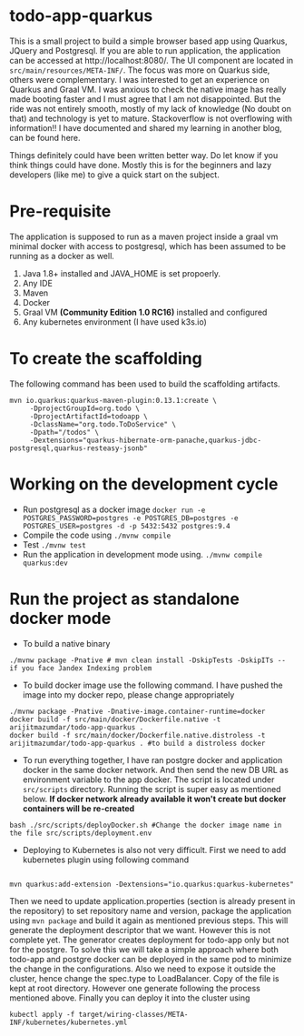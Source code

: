 # todo-app-quarkus
This is a small project to build a simple browser based app using Quarkus, JQuery and Postgresql. If you are able to run application, the application can be accessed at http://localhost:8080/.  The UI component are located in `src/main/resources/META-INF/`. The focus was more on Quarkus side, others were complementary. I was interested to get an experience on Quarkus and Graal VM. I was anxious to check the native image has really made booting faster and I must agree that I am not disappointed. But the ride was not entirely smooth, mostly of my lack of knowledge (No doubt on that) and technology is yet to mature. Stackoverflow is not overflowing with information!! I have documented and shared my learning in another blog, can be found here.

Things definitely could have been written better way. Do let know if you think things could have done. Mostly this is for the beginners and lazy developers (like me) to give a quick start on the subject. 


Pre-requisite
=============
The application is supposed to run as a maven project inside a graal vm minimal docker with access to postgresql, which has been assumed to be running as a docker as well.
1. Java 1.8+ installed and JAVA_HOME is set propoerly.
2. Any IDE
3. Maven
4. Docker
5. Graal VM **(Community Edition 1.0 RC16)** installed and configured 
6. Any kubernetes environment (I have used k3s.io)

To create the scaffolding
=========================
The following command has been used to build the scaffolding artifacts. 
```
mvn io.quarkus:quarkus-maven-plugin:0.13.1:create \
     -DprojectGroupId=org.todo \
     -DprojectArtifactId=todoapp \
     -DclassName="org.todo.ToDoService" \
     -Dpath="/todos" \
     -Dextensions="quarkus-hibernate-orm-panache,quarkus-jdbc-postgresql,quarkus-resteasy-jsonb"
```

Working on the development cycle
=============================
* Run postgresql as a docker image
```docker run -e POSTGRES_PASSWORD=postgres -e POSTGRES_DB=postgres -e POSTGRES_USER=postgres -d -p 5432:5432 postgres:9.4 ```
* Compile the code using 
```./mvnw compile```
* Test
```./mvnw test```
* Run the application in development mode using.
```./mvnw compile quarkus:dev```

Run the project as standalone docker mode
=========================================
* To build a native binary
```
./mvnw package -Pnative # mvn clean install -DskipTests -DskipITs -- if you face Jandex Indexing problem
```
* To build docker image use the following command. I have pushed the image into my docker repo, please change appropriately
```
./mvnw package -Pnative -Dnative-image.container-runtime=docker
docker build -f src/main/docker/Dockerfile.native -t arijitmazumdar/todo-app-quarkus .
docker build -f src/main/docker/Dockerfile.native.distroless -t arijitmazumdar/todo-app-quarkus . #to build a distroless docker
```
* To run everything together, I have ran postgre docker and application docker in the same docker network. And then send the new DB URL as environment variable to the app docker. The script is located under `src/scripts` directory. Running the script is super easy as mentioned below. **If docker network already available it won't create but docker containers will be re-created**
```
bash ./src/scripts/deployDocker.sh #Change the docker image name in the file src/scripts/deployment.env
```

* Deploying to Kubernetes is also not very difficult. First we need to add kubernetes plugin using following command
```

mvn quarkus:add-extension -Dextensions="io.quarkus:quarkus-kubernetes" 
```
Then we need to update application.properties (section is already present in the repository) to set repository name and version, package the application using `mvn package` and build it again as mentioned previous steps. This will generate the deployment descriptor that we want. However this is not complete yet. The generator creates deployment for todo-app only but not for the postgre. To solve this we will take a simple approach where both todo-app and postgre docker can be deployed in the same pod to minimize the change in the configurations. Also we need to expose it outside the cluster, hence change the spec.type to LoadBalancer. Copy of the file is kept at root directory. However one generate following the process mentioned above. Finally you can deploy it into the cluster using
```
kubectl apply -f target/wiring-classes/META-INF/kubernetes/kubernetes.yml
```

